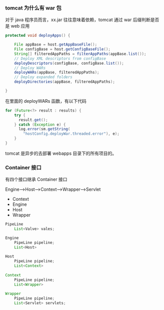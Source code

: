 ### tomcat 为什么有 war 包

对于 java 程序员而言，xx.jar 往往意味着依赖，tomcat 通过 war 后缀判断是否是 web 应用

```java
protected void deployApps() {

    File appBase = host.getAppBaseFile();
    File configBase = host.getConfigBaseFile();
    String[] filteredAppPaths = filterAppPaths(appBase.list());
    // Deploy XML descriptors from configBase
    deployDescriptors(configBase, configBase.list());
    // Deploy WARs
    deployWARs(appBase, filteredAppPaths);
    // Deploy expanded folders
    deployDirectories(appBase, filteredAppPaths);

}
```

在里面的 deployWARs 函数，有以下代码

```java
for (Future<?> result : results) {
    try {
      result.get();
    } catch (Exception e) {
      log.error(sm.getString(
        "hostConfig.deployWar.threaded.error"), e);
    }
}
```

tomcat 是异步的去部署 webapps 目录下的所有项目的。

### Container 接口

有四个接口继承 Container 接口

Engine—>Host—>Context—>Wrapper—>Servlet

- Context
- Engine
- Host
- Wrapper

```java
PipeLine
	List<Valve> vales;

Engine
	PipeLine pipeline;
	List<Host>
	
Host
	PipeLine pipeline;
	List<Context>
	
Context
	PipeLine pipeline;
	List<Wrapper>
	
Wrapper
	PipeLine pipeline;
	List<Servlet> servlets;
```



